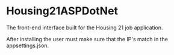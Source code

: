 # Housing21ASPDotNet

The front-end interface built for the Housing 21 job application.

After installing the user must make sure that the IP's match in the appsettings.json.
